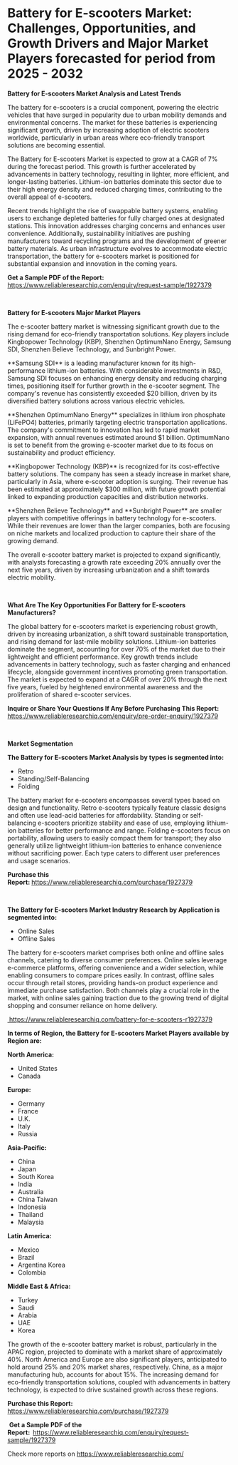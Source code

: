 <p><h1>Battery for E-scooters Market: Challenges, Opportunities, and Growth Drivers and Major Market Players forecasted for period from 2025 - 2032</h1></p><p><strong>Battery for E-scooters Market Analysis and Latest Trends</strong></p>
<p><p>The battery for e-scooters is a crucial component, powering the electric vehicles that have surged in popularity due to urban mobility demands and environmental concerns. The market for these batteries is experiencing significant growth, driven by increasing adoption of electric scooters worldwide, particularly in urban areas where eco-friendly transport solutions are becoming essential. </p><p>The Battery for E-scooters Market is expected to grow at a CAGR of 7% during the forecast period. This growth is further accelerated by advancements in battery technology, resulting in lighter, more efficient, and longer-lasting batteries. Lithium-ion batteries dominate this sector due to their high energy density and reduced charging times, contributing to the overall appeal of e-scooters.</p><p>Recent trends highlight the rise of swappable battery systems, enabling users to exchange depleted batteries for fully charged ones at designated stations. This innovation addresses charging concerns and enhances user convenience. Additionally, sustainability initiatives are pushing manufacturers toward recycling programs and the development of greener battery materials. As urban infrastructure evolves to accommodate electric transportation, the battery for e-scooters market is positioned for substantial expansion and innovation in the coming years.</p></p>
<p><strong>Get a Sample PDF of the Report:&nbsp;</strong> <a href="https://www.reliableresearchiq.com/enquiry/request-sample/1927379?utm_campaign=1877&utm_medium=2&utm_source=Github&utm_content=ia&utm_term=15012025&utm_id=battery-for-e-scooters">https://www.reliableresearchiq.com/enquiry/request-sample/1927379</a></p>
<p>&nbsp;</p>
<p><strong>Battery for E-scooters Major Market Players</strong></p>
<p><p>The e-scooter battery market is witnessing significant growth due to the rising demand for eco-friendly transportation solutions. Key players include Kingbopower Technology (KBP), Shenzhen OptimumNano Energy, Samsung SDI, Shenzhen Believe Technology, and Sunbright Power.</p><p>**Samsung SDI** is a leading manufacturer known for its high-performance lithium-ion batteries. With considerable investments in R&D, Samsung SDI focuses on enhancing energy density and reducing charging times, positioning itself for further growth in the e-scooter segment. The company's revenue has consistently exceeded $20 billion, driven by its diversified battery solutions across various electric vehicles. </p><p>**Shenzhen OptimumNano Energy** specializes in lithium iron phosphate (LiFePO4) batteries, primarily targeting electric transportation applications. The company's commitment to innovation has led to rapid market expansion, with annual revenues estimated around $1 billion. OptimumNano is set to benefit from the growing e-scooter market due to its focus on sustainability and product efficiency.</p><p>**Kingbopower Technology (KBP)** is recognized for its cost-effective battery solutions. The company has seen a steady increase in market share, particularly in Asia, where e-scooter adoption is surging. Their revenue has been estimated at approximately $300 million, with future growth potential linked to expanding production capacities and distribution networks.</p><p>**Shenzhen Believe Technology** and **Sunbright Power** are smaller players with competitive offerings in battery technology for e-scooters. While their revenues are lower than the larger companies, both are focusing on niche markets and localized production to capture their share of the growing demand.</p><p>The overall e-scooter battery market is projected to expand significantly, with analysts forecasting a growth rate exceeding 20% annually over the next five years, driven by increasing urbanization and a shift towards electric mobility.</p></p>
<p>&nbsp;</p>
<p><strong>What Are The Key Opportunities For Battery for E-scooters Manufacturers?</strong></p>
<p><p>The global battery for e-scooters market is experiencing robust growth, driven by increasing urbanization, a shift toward sustainable transportation, and rising demand for last-mile mobility solutions. Lithium-ion batteries dominate the segment, accounting for over 70% of the market due to their lightweight and efficient performance. Key growth trends include advancements in battery technology, such as faster charging and enhanced lifecycle, alongside government incentives promoting green transportation. The market is expected to expand at a CAGR of over 20% through the next five years, fueled by heightened environmental awareness and the proliferation of shared e-scooter services.</p></p>
<p><strong>Inquire or Share Your Questions If Any Before Purchasing This Report:</strong> <a href="https://www.reliableresearchiq.com/enquiry/pre-order-enquiry/1927379?utm_campaign=1877&utm_medium=2&utm_source=Github&utm_content=ia&utm_term=15012025&utm_id=battery-for-e-scooters">https://www.reliableresearchiq.com/enquiry/pre-order-enquiry/1927379</a></p>
<p>&nbsp;</p>
<p><strong>Market Segmentation</strong></p>
<p><strong>The Battery for E-scooters Market Analysis by types is segmented into:</strong></p>
<p><ul><li>Retro</li><li>Standing/Self-Balancing</li><li>Folding</li></ul></p>
<p><p>The battery market for e-scooters encompasses several types based on design and functionality. Retro e-scooters typically feature classic designs and often use lead-acid batteries for affordability. Standing or self-balancing e-scooters prioritize stability and ease of use, employing lithium-ion batteries for better performance and range. Folding e-scooters focus on portability, allowing users to easily compact them for transport; they also generally utilize lightweight lithium-ion batteries to enhance convenience without sacrificing power. Each type caters to different user preferences and usage scenarios.</p></p>
<p><strong>Purchase this Report:&nbsp;</strong><a href="https://www.reliableresearchiq.com/purchase/1927379?utm_campaign=1877&utm_medium=2&utm_source=Github&utm_content=ia&utm_term=15012025&utm_id=battery-for-e-scooters">https://www.reliableresearchiq.com/purchase/1927379</a></p>
<p>&nbsp;</p>
<p><strong>The Battery for E-scooters Market Industry Research by Application is segmented into:</strong></p>
<p><ul><li>Online Sales</li><li>Offline Sales</li></ul></p>
<p><p>The battery for e-scooters market comprises both online and offline sales channels, catering to diverse consumer preferences. Online sales leverage e-commerce platforms, offering convenience and a wider selection, while enabling consumers to compare prices easily. In contrast, offline sales occur through retail stores, providing hands-on product experience and immediate purchase satisfaction. Both channels play a crucial role in the market, with online sales gaining traction due to the growing trend of digital shopping and consumer reliance on home delivery.</p></p>
<p><a href="https://www.reliableresearchiq.com/battery-for-e-scooters-r1927379?utm_campaign=1877&utm_medium=2&utm_source=Github&utm_content=ia&utm_term=15012025&utm_id=battery-for-e-scooters">&nbsp;https://www.reliableresearchiq.com/battery-for-e-scooters-r1927379</a></p>
<p><strong>In terms of Region, the Battery for E-scooters Market Players available by Region are:</strong></p>
<p>
    <p> <strong> North America: </strong>
        <ul>
            <li>United States</li>
            <li>Canada</li>
        </ul>
        </p> 
    <p> <strong> Europe: </strong>
        <ul>
            <li>Germany</li>
            <li>France</li>
            <li>U.K.</li>
            <li>Italy</li>
            <li>Russia</li>
        </ul>
        </p> 
    <p> <strong> Asia-Pacific: </strong>
        <ul>
            <li>China</li>
            <li>Japan</li>
            <li>South Korea</li>
            <li>India</li>
            <li>Australia</li>
            <li>China Taiwan</li>
            <li>Indonesia</li>
            <li>Thailand</li>
            <li>Malaysia</li>
        </ul>
        </p> 
    <p> <strong> Latin America: </strong>
        <ul>
            <li>Mexico</li>
            <li>Brazil</li>
            <li>Argentina Korea</li>
            <li>Colombia</li>
        </ul>
        </p> 
    <p> <strong> Middle East & Africa: </strong>
        <ul>
            <li>Turkey</li>
            <li>Saudi</li>
            <li>Arabia</li>
            <li>UAE</li>
            <li>Korea</li>
        </ul>
    </p>
    </p>
<p><p>The growth of the e-scooter battery market is robust, particularly in the APAC region, projected to dominate with a market share of approximately 40%. North America and Europe are also significant players, anticipated to hold around 25% and 20% market shares, respectively. China, as a major manufacturing hub, accounts for about 15%. The increasing demand for eco-friendly transportation solutions, coupled with advancements in battery technology, is expected to drive sustained growth across these regions.</p></p>
<p><strong>Purchase this Report: </strong><a href="https://www.reliableresearchiq.com/purchase/1927379?utm_campaign=1877&utm_medium=2&utm_source=Github&utm_content=ia&utm_term=15012025&utm_id=battery-for-e-scooters">https://www.reliableresearchiq.com/purchase/1927379</a></p>
<p>&nbsp;<strong>Get a Sample PDF of the Report:&nbsp;&nbsp;</strong><a href="https://www.reliableresearchiq.com/enquiry/request-sample/1927379?utm_campaign=1877&utm_medium=2&utm_source=Github&utm_content=ia&utm_term=15012025&utm_id=battery-for-e-scooters">https://www.reliableresearchiq.com/enquiry/request-sample/1927379</a></p>
<p><strong></strong></p>
<p>Check more reports on <a href="https://www.reliableresearchiq.com/?utm_campaign=1877&utm_medium=2&utm_source=Github&utm_content=ia&utm_term=15012025&utm_id=battery-for-e-scooters">https://www.reliableresearchiq.com/</a></p>